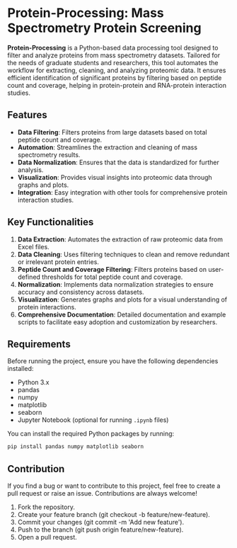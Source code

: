 # Protein-Processing: Mass Spectrometry Protein Screening

**Protein-Processing** is a Python-based data processing tool designed to filter and analyze proteins from mass spectrometry datasets. Tailored for the needs of graduate students and researchers, this tool automates the workflow for extracting, cleaning, and analyzing proteomic data. It ensures efficient identification of significant proteins by filtering based on peptide count and coverage, helping in protein-protein and RNA-protein interaction studies.

## Features

- **Data Filtering**: Filters proteins from large datasets based on total peptide count and coverage.
- **Automation**: Streamlines the extraction and cleaning of mass spectrometry results.
- **Data Normalization**: Ensures that the data is standardized for further analysis.
- **Visualization**: Provides visual insights into proteomic data through graphs and plots.
- **Integration**: Easy integration with other tools for comprehensive protein interaction studies.

## Key Functionalities

1. **Data Extraction**: Automates the extraction of raw proteomic data from Excel files.
2. **Data Cleaning**: Uses filtering techniques to clean and remove redundant or irrelevant protein entries.
3. **Peptide Count and Coverage Filtering**: Filters proteins based on user-defined thresholds for total peptide count and coverage.
4. **Normalization**: Implements data normalization strategies to ensure accuracy and consistency across datasets.
5. **Visualization**: Generates graphs and plots for a visual understanding of protein interactions.
6. **Comprehensive Documentation**: Detailed documentation and example scripts to facilitate easy adoption and customization by researchers.

## Requirements

Before running the project, ensure you have the following dependencies installed:

- Python 3.x
- pandas
- numpy
- matplotlib
- seaborn
- Jupyter Notebook (optional for running `.ipynb` files)

You can install the required Python packages by running:

```bash
pip install pandas numpy matplotlib seaborn
```
## Contribution

If you find a bug or want to contribute to this project, feel free to create a pull request or raise an issue. Contributions are always welcome!

1) Fork the repository.
2) Create your feature branch (git checkout -b feature/new-feature).
3) Commit your changes (git commit -m 'Add new feature').
4) Push to the branch (git push origin feature/new-feature).
5) Open a pull request.
